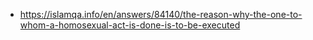 - https://islamqa.info/en/answers/84140/the-reason-why-the-one-to-whom-a-homosexual-act-is-done-is-to-be-executed